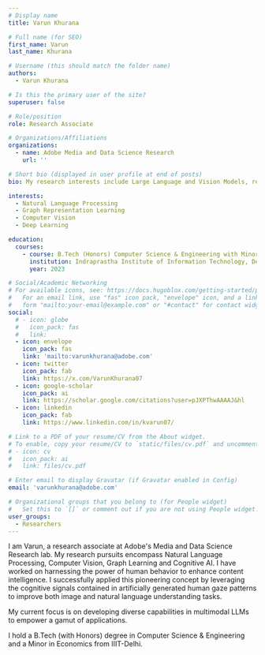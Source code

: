 ```yaml
---
# Display name
title: Varun Khurana

# Full name (for SEO)
first_name: Varun
last_name: Khurana

# Username (this should match the folder name)
authors:
  - Varun Khurana

# Is this the primary user of the site?
superuser: false

# Role/position
role: Research Associate

# Organizations/Affiliations
organizations:
  - name: Adobe Media and Data Science Research
    url: ''

# Short bio (displayed in user profile at end of posts)
bio: My research interests include Large Language and Vision Models, reasoning, planning and its intersection with human behavior.

interests:
  - Natural Language Processing
  - Graph Representation Learning
  - Computer Vision
  - Deep Learning

education:
  courses:
    - course: B.Tech (Honors) Computer Science & Engineering with Minor in Economics
      institution: Indraprastha Institute of Information Technology, Delhi (IIIT-Delhi)
      year: 2023

# Social/Academic Networking
# For available icons, see: https://docs.hugoblox.com/getting-started/page-builder/#icons
#   For an email link, use "fas" icon pack, "envelope" icon, and a link in the
#   form "mailto:your-email@example.com" or "#contact" for contact widget.
social:
  # - icon: globe
  #   icon_pack: fas
  #   link: 
  - icon: envelope
    icon_pack: fas
    link: 'mailto:varunkhurana@adobe.com'
  - icon: twitter
    icon_pack: fab
    link: https://x.com/VarunKhurana07
  - icon: google-scholar
    icon_pack: ai
    link: https://scholar.google.com/citations?user=pJXPThwAAAAJ&hl
  - icon: linkedin
    icon_pack: fab
    link: https://www.linkedin.com/in/kvarun07/

# Link to a PDF of your resume/CV from the About widget.
# To enable, copy your resume/CV to `static/files/cv.pdf` and uncomment the lines below.
# - icon: cv
#   icon_pack: ai
#   link: files/cv.pdf

# Enter email to display Gravatar (if Gravatar enabled in Config)
email: 'varunkhurana@adobe.com'

# Organizational groups that you belong to (for People widget)
#   Set this to `[]` or comment out if you are not using People widget.
user_groups:
  - Researchers
---
```


I am Varun, a research associate at Adobe's Media and Data Science Research lab. My research pursuits encompass Natural Language Processing, Computer Vision, Graph Learning and Cognitive AI. I have worked on harnessing the power of human behavior to enhance content intelligence. I successfully applied this pioneering concept by leveraging the cognitive signals contained in artificially generated human gaze patterns to improve both image and natural language understanding tasks. 

My current focus is on developing diverse capabilities in multimodal LLMs to empower a gamut of applications. 

I hold a B.Tech (with Honors) degree in Computer Science & Engineering and a Minor in Economics from IIIT-Delhi.


